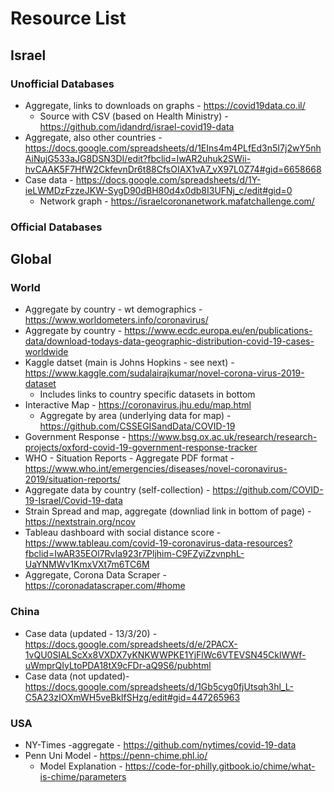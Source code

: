 # Resource List

## Israel
### Unofficial Databases
* Aggregate, links to downloads on graphs - https://covid19data.co.il/
   * Source with CSV (based on Health Ministry) - https://github.com/idandrd/israel-covid19-data
* Aggregate, also other countries - https://docs.google.com/spreadsheets/d/1EIns4m4PLfEd3n5I7j2wY5nhAiNujG533aJG8DSN3DI/edit?fbclid=IwAR2uhuk2SWii-hvCAAK5F7HfW2CkfevnDr6t88CfsOIAX1vA7_vX97L0Z74#gid=6658668
* Case data - https://docs.google.com/spreadsheets/d/1Y-ieLWMDzFzzeJKW-SygD90dBH80d4x0db8I3UFNj_c/edit#gid=0
    * Network graph -  https://israelcoronanetwork.mafatchallenge.com/
    
### Official Databases

## Global
### World
* Aggregate by country - wt demographics - https://www.worldometers.info/coronavirus/
* Aggregate by country - https://www.ecdc.europa.eu/en/publications-data/download-todays-data-geographic-distribution-covid-19-cases-worldwide
* Kaggle datset (main is Johns Hopkins - see next) - https://www.kaggle.com/sudalairajkumar/novel-corona-virus-2019-dataset
   * Includes links to country specific datasets in bottom
* Interactive Map - https://coronavirus.jhu.edu/map.html
   * Aggregate by area (underlying data for map) - https://github.com/CSSEGISandData/COVID-19
* Government Response - https://www.bsg.ox.ac.uk/research/research-projects/oxford-covid-19-government-response-tracker
* WHO - Situation Reports - Aggregate PDF format - https://www.who.int/emergencies/diseases/novel-coronavirus-2019/situation-reports/
* Aggregate data by country (self-collection) - https://github.com/COVID-19-Israel/Covid-19-data
* Strain Spread and map, aggregate (downliad link in bottom of page) - https://nextstrain.org/ncov
* Tableau dashboard with social distance score - https://www.tableau.com/covid-19-coronavirus-data-resources?fbclid=IwAR35EOl7RvIa923r7Pljhim-C9FZyiZzvnphL-UaYNMWv1KmxVXt7m6TC6M
* Aggregate, Corona Data Scraper - https://coronadatascraper.com/#home
### China
* Case data (updated - 13/3/20) - https://docs.google.com/spreadsheets/d/e/2PACX-1vQU0SIALScXx8VXDX7yKNKWWPKE1YjFlWc6VTEVSN45CklWWf-uWmprQIyLtoPDA18tX9cFDr-aQ9S6/pubhtml
* Case data (not updated)- https://docs.google.com/spreadsheets/d/1Gb5cyg0fjUtsqh3hl_L-C5A23zIOXmWH5veBklfSHzg/edit#gid=447265963
### USA
* NY-Times -aggregate - https://github.com/nytimes/covid-19-data
* Penn Uni Model - https://penn-chime.phl.io/
    * Model Explanation -  https://code-for-philly.gitbook.io/chime/what-is-chime/parameters
